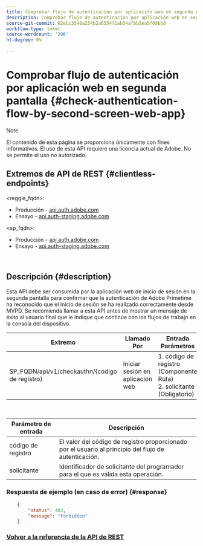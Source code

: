 ```yaml
---
title: Comprobar flujo de autenticación por aplicación web en segunda pantalla
description: Comprobar flujo de autenticación por aplicación web en segunda pantalla
source-git-commit: 02ebc3548a254b2a6554f1ab34afbb3ea5f09bb8
workflow-type: tm+mt
source-wordcount: '206'
ht-degree: 0%

---
```


# Comprobar flujo de autenticación por aplicación web en segunda pantalla {#check-authentication-flow-by-second-screen-web-app}

>[!NOTE]
>
>El contenido de esta página se proporciona únicamente con fines informativos. El uso de esta API requiere una licencia actual de Adobe. No se permite el uso no autorizado.

## Extremos de API de REST {#clientless-endpoints}

&lt;reggie_fqdn>:

* Producción - [api.auth.adobe.com](http://api.auth.adobe.com/)
* Ensayo - [api.auth-staging.adobe.com](http://api.auth-staging.adobe.com/)

&lt;sp_fqdn>:

* Producción - [api.auth.adobe.com](http://api.auth.adobe.com/)
* Ensayo - [api.auth-staging.adobe.com](http://api.auth-staging.adobe.com/)

</br>

## Descripción {#description}

Esta API debe ser consumida por la aplicación web de inicio de sesión en la segunda pantalla para confirmar que la autenticación de Adobe Primetime ha reconocido que el inicio de sesión se ha realizado correctamente desde MVPD. Se recomienda llamar a esta API antes de mostrar un mensaje de éxito al usuario final que le indique que continúe con los flujos de trabajo en la consola del dispositivo.


| Extremo | Llamado  </br>Por | Entrada   </br>Parámetros | HTTP  </br>Método | Respuesta | HTTP  </br>Respuesta |
| --- | --- | --- | --- | --- | --- |
| SP_FQDN/api/v1/checkauthn/{código de registro} | Iniciar sesión en aplicación web | 1. código de registro  </br>    (Componente Ruta)</br>2.  solicitante  </br>    (Obligatorio) | GET | XML o JSON con detalles de error si no se ha realizado correctamente. | 200 - Éxito   </br>403 - Prohibido |

</br>

| Parámetro de entrada | Descripción |
| ----------------- | --------------------------------------------------------------------------------------------- |
| código de registro | El valor del código de registro proporcionado por el usuario al principio del flujo de autenticación. |
| solicitante | Identificador de solicitante del programador para el que es válida esta operación. |


### Respuesta de ejemplo (en caso de error) {#response}

```JSON
    {
        "status": 403,
        "message": "Forbidden"
    }
```

### [Volver a la referencia de la API de REST](/help/authentication/rest-api-reference.md)
